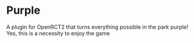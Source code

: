 # Purple
A plugin for OpenRCT2 that turns everything possible in the park purple! Yes, this is a necessity to enjoy the game
